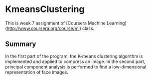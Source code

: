 KmeansClustering
================

This is week 7 assignment of [Coursera Machine Learning] (http://www.coursera.org/course/ml) class.

Summary
------
In the first part of the program, the K-means clustering algorithm is implemented and applied to compress an image. In the second part, principal component analysis is performed to find a low-dimensional representation of face images.



